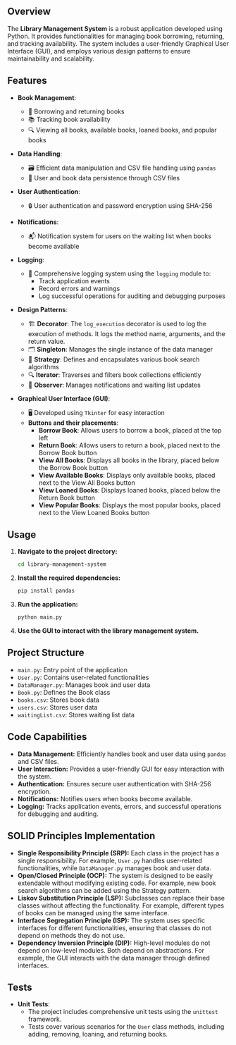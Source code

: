 ## Overview

The **Library Management System** is a robust application developed using Python. 
It provides functionalities for managing book borrowing, returning, and tracking availability. 
The system includes a user-friendly Graphical User Interface (GUI),
  and employs various design patterns to ensure maintainability and scalability.

## Features

- **Book Management**:
  - 📖 Borrowing and returning books
  - 📚 Tracking book availability
  - 🔍 Viewing all books, available books, loaned books, and popular books

- **Data Handling**:
  - 🗃️ Efficient data manipulation and CSV file handling using `pandas`
  - 💾 User and book data persistence through CSV files

- **User Authentication**:
  - 🔒 User authentication and password encryption using SHA-256

- **Notifications**:
  - 📬 Notification system for users on the waiting list when books become available

- **Logging**:
  - 📝 Comprehensive logging system using the `logging` module to:
    - Track application events
    - Record errors and warnings
    - Log successful operations for auditing and debugging purposes

- **Design Patterns**:
  - 🏗️ **Decorator**: The `log_execution` decorator is used to log the execution of methods. It logs the method name, arguments, and the return value.
  - 🗂️ **Singleton**: Manages the single instance of the data manager
  - 🔄 **Strategy**: Defines and encapsulates various book search algorithms
  - 🔍 **Iterator**: Traverses and filters book collections efficiently
  - 📡 **Observer**: Manages notifications and waiting list updates

- **Graphical User Interface (GUI)**:
  - 🖥️ Developed using `Tkinter` for easy interaction
  - **Buttons and their placements**:
    - **Borrow Book**: Allows users to borrow a book, placed at the top left
    - **Return Book**: Allows users to return a book, placed next to the Borrow Book button
    - **View All Books**: Displays all books in the library, placed below the Borrow Book button
    - **View Available Books**: Displays only available books, placed next to the View All Books button
    - **View Loaned Books**: Displays loaned books, placed below the Return Book button
    - **View Popular Books**: Displays the most popular books, placed next to the View Loaned Books button

## Usage

1. **Navigate to the project directory:**
    ```sh
    cd library-management-system
    ```

2. **Install the required dependencies:**
    ```sh
    pip install pandas
    ```

3. **Run the application:**
    ```sh
    python main.py
    ```

4. **Use the GUI to interact with the library management system.**

## Project Structure

- `main.py`: Entry point of the application
- `User.py`: Contains user-related functionalities
- `DataManager.py`: Manages book and user data
- `Book.py`: Defines the Book class
- `books.csv`: Stores book data
- `users.csv`: Stores user data
- `waitingList.csv`: Stores waiting list data

## Code Capabilities

- **Data Management:** Efficiently handles book and user data using `pandas` and CSV files.
- **User Interaction:** Provides a user-friendly GUI for easy interaction with the system.
- **Authentication:** Ensures secure user authentication with SHA-256 encryption.
- **Notifications:** Notifies users when books become available.
- **Logging:** Tracks application events, errors, and successful operations for debugging and auditing.

## SOLID Principles Implementation

- **Single Responsibility Principle (SRP):** Each class in the project has a single responsibility. For example, `User.py` handles user-related functionalities, while `DataManager.py` manages book and user data.
- **Open/Closed Principle (OCP):** The system is designed to be easily extendable without modifying existing code. For example, new book search algorithms can be added using the Strategy pattern.
- **Liskov Substitution Principle (LSP):** Subclasses can replace their base classes without affecting the functionality. For example, different types of books can be managed using the same interface.
- **Interface Segregation Principle (ISP):** The system uses specific interfaces for different functionalities, ensuring that classes do not depend on methods they do not use.
- **Dependency Inversion Principle (DIP):** High-level modules do not depend on low-level modules. Both depend on abstractions. For example, the GUI interacts with the data manager through defined interfaces.

## Tests

- **Unit Tests**:
  - The project includes comprehensive unit tests using the `unittest` framework.
  - Tests cover various scenarios for the `User` class methods, including adding, removing, loaning, and returning books.